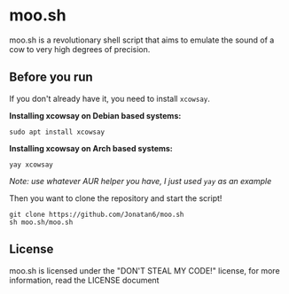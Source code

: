 # moo.sh
moo.sh is a revolutionary shell script that aims to emulate the sound of a cow to very high degrees of precision.
## Before you run
If you don't already have it, you need to install `xcowsay`.

**Installing xcowsay on Debian based systems:**
```
sudo apt install xcowsay
```

**Installing xcowsay on Arch based systems:**
```
yay xcowsay
```
*Note: use whatever AUR helper you have, I just used `yay` as an example*

Then you want to clone the repository and start the script!
```
git clone https://github.com/Jonatan6/moo.sh
sh moo.sh/moo.sh
```
## License
moo.sh is licensed under the "DON'T STEAL MY CODE!" license, for more information, read the LICENSE document
